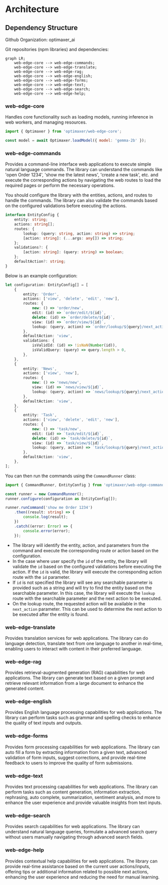 # Architecture

## Dependency Structure

Github Organization: optimaxer_ai

Git repositories (npm libraries) and dependencies:

```mermaid
graph LR;
    web-edge-core --> web-edge-commands;
    web-edge-core --> web-edge-translate;
    web-edge-core --> web-edge-rag;
    web-edge-core --> web-edge-english;
    web-edge-core --> web-edge-forms;
    web-edge-core --> web-edge-text;
    web-edge-core --> web-edge-search;
    web-edge-core --> web-edge-help;
```

### web-edge-core

Handles core functionality such as loading models, running inference in web workers, and managing resources.

``` javascript
import { Optimaxer } from 'optimaxer/web-edge-core';

const model = await Optimaxer.loadModel({ model: 'gemma-2b' });

```

### web-edge-commands

Provides a command-line interface web applications to execute simple natural language commands. The library can understand the commands like 'open Order 1234', 'show me the latest news', 'create a new task', etc. and execute the corresponding actions by navigating the web routes to load the required pages or perform the necessary operations.

You should configure the library with the entities, actions, and routes to handle the commands. The library can also validate the commands based on the configured validations before executing the actions.

```typescript
interface EntityConfig {
    entity: string;
    actions: string[];
    routes: {
        lookup: (query: string, action: string) => string;
        [action: string]: (...args: any[]) => string;
    };
    validations?: {
        [action: string]: (query: string) => boolean;
    };
    defaultAction?: string;
}
```

Below is an example configuration:

```typescript
let configuration: EntityConfig[] = [
    { 
        entity: 'Order',
        actions: ['view', 'delete', 'edit', 'new'], 
        routes: {
            new: () => 'order/new',
            edit: (id) => `order/edit/${id}`,
            delete: (id) => `order/delete/${id}`,
            view: (id) => `order/view/${id}`,
            lookup: (query, action) => `order/lookup/${query}/next_action/${action}`
        },
        defaultAction: 'view',
        validations: {
            isValidId: (id) => !isNaN(Number(id)), 
            isValidQuery: (query) => query.length > 0,
        },
    },
    { 
        entity: 'News',
        actions: ['view', 'new'], 
        routes: {
            new: () => 'news/new',
            view: (id) => `news/view/${id}`,
            lookup: (query, action) => `news/lookup/${query}/next_action/${action}`
        },
        defaultAction: 'view',
    },
    { 
        entity: 'Task',
        actions: ['view', 'delete', 'edit', 'new'], 
        routes: {
            new: () => 'task/new',
            edit: (id) => `task/edit/${id}`,
            delete: (id) => `task/delete/${id}`,
            view: (id) => `task/view/${id}`,
            lookup: (query, action) => `task/lookup/${query}/next_action/${action}`
        },
        defaultAction: 'view',
    },
];

```

You can then run the commands using the `CommandRunner` class:

```typescript
import { CommandRunner, EntityConfig } from 'optimaxer/web-edge-commands';

const runner = new CommandRunner();
runner.configure(configuration as EntityConfig[]);

runner.runCommand('show me Order 1234')
    .then((result: string) => {
        console.log(result);
    })
    .catch((error: Error) => {
        console.error(error);
    });
```

- The library will identify the entity, action, and parameters from the command and execute the corresponding route or action based on the configuration.
- In the case where user specify the `id` of the entity, the library will validate the `id` based on the configured validations before executing the action. If the `id` is valid, the library will execute the corresponding action route with the `id` parameter.
- If `id` is not specified the library will see any searchable parameter is provided such as a string and will try to find the entity based on the searchable parameter. In this case, the library will execute the `lookup` route with the searchable parameter and the next action to be executed.
- On the lookup route, the requested action will be available in the `next_action` parameter. This can be used to determine the next action to be executed after the entity is found.

### web-edge-translate

Provides translation services for web applications. The library can do language detection, translate text from one language to another in real-time, enabling users to interact with content in their preferred language.

### web-edge-rag

Provides retrieval-augmented generation (RAG) capabilities for web applications. The library can generate text based on a given prompt and retrieve relevant information from a large document to enhance the generated content.

### web-edge-english

Provides English language processing capabilities for web applications. The library can perform tasks such as grammar and spelling checks to enhance the quality of text inputs and outputs.

### web-edge-forms

Provides form processing capabilities for web applications. The library can auto fill a form by extracting information from a given text, advanced validation of form inputs, suggest corrections, and provide real-time feedback to users to improve the quality of form submissions.

### web-edge-text

Provides text processing capabilities for web applications. The library can perform tasks such as content generation, information extraction, rephrasing, auto complete, summarization, sentiment analysis, and more to enhance the user experience and provide valuable insights from text inputs.

### web-edge-search

Provides search capabilities for web applications. The library can understand natural language queries, formulate a advanced search query without users manually navigating through advanced search fields.

### web-edge-help

Provides contextual help capabilities for web applications. The library can provide real-time assistance based on the current user actions/inputs, offering tips or additional information related to possible next actions, enhancing the user experience and reducing the need for manual learning.
